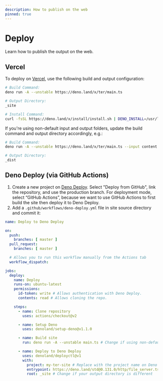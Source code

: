 ```yaml
---
description: How to publish on the web
pinned: true
---
```


# Deploy

Learn how to publish the output on the web.

## Vercel

To deploy on [Vercel](https://vercel.com), use the following build and output
configuration:

```sh
# Build Command:
deno run -A --unstable https://deno.land/x/ter/main.ts

# Output Directory:
_site

# Install Command:
curl -fsSL https://deno.land/x/install/install.sh | DENO_INSTALL=/usr/local sh
```

If you're using non-default input and output folders, update the build command
and output directory accordingly, e.g.:

```sh
# Build Command:
deno run -A --unstable https://deno.land/x/ter/main.ts --input content --output _dist

# Output Directory:
_dist
```

## Deno Deploy (via GitHub Actions)

1. Create a new project on [Deno Deploy](https://deno.com/deploy). Select
   "Deploy from GitHub", link the repository, and use the production branch. For
   deployment mode, select “GitHub Actions”, because we want to use GitHub
   Actions to first build the site then deploy it to Deno Deploy.
2. Add a `.github/workflows/deno-deploy.yml` file in site source directory and
   commit it:

```yaml
name: Deploy to Deno Deploy

on:
  push:
    branches: [ master ]
  pull_request:
    branches: [ master ]

  # Allows you to run this workflow manually from the Actions tab
  workflow_dispatch:

jobs:
  deploy:
    name: Deploy
    runs-on: ubuntu-latest
    permissions:
      id-token: write # Allows authentication with Deno Deploy.
      contents: read # Allows cloning the repo.

    steps:
      - name: Clone repository
        uses: actions/checkout@v2

      - name: Setup Deno
        uses: denoland/setup-deno@v1.1.0

      - name: Build site
        run: deno run -A --unstable main.ts # Change if using non-default input/output directories

      - name: Deploy to Deno Deploy
        uses: denoland/deployctl@v1
        with:
          project: my-ter-site # Replace with the project name on Deno Deploy
          entrypoint: https://deno.land/std@0.131.0/http/file_server.ts
          root: _site # Change if your output directory is different
```
